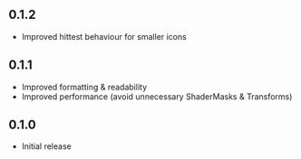## 0.1.2
* Improved hittest behaviour for smaller icons

## 0.1.1

* Improved formatting & readability
* Improved performance (avoid unnecessary ShaderMasks & Transforms)

## 0.1.0

* Initial release
